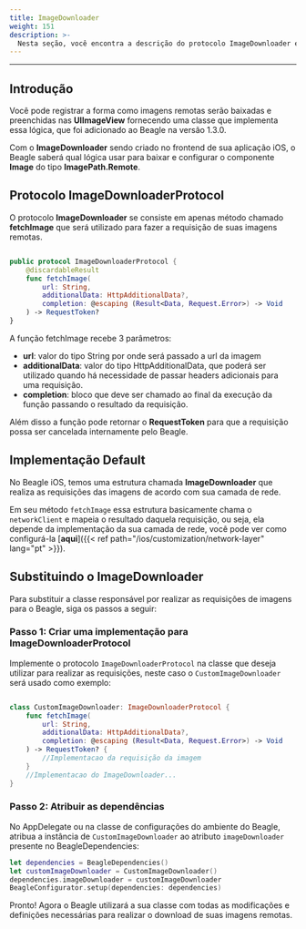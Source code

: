 ```yaml
---
title: ImageDownloader
weight: 151
description: >-
  Nesta seção, você encontra a descrição do protocolo ImageDownloader e os detalhes dos métodos que a implementa.
---
```


---

## **Introdução**

Você pode registrar a forma como imagens remotas serão baixadas e preenchidas nas **UIImageView** fornecendo uma classe que implementa essa lógica, que foi adicionado ao Beagle na versão 1.3.0.

Com o **ImageDownloader** sendo criado no frontend de sua aplicação iOS, o Beagle saberá qual lógica usar para baixar e configurar o componente **Image** do tipo **ImagePath.Remote**.

## **Protocolo ImageDownloaderProtocol**

O protocolo **ImageDownloader** se consiste em apenas método chamado **fetchImage** que será utilizado para fazer a requisição de suas imagens remotas.

```swift

public protocol ImageDownloaderProtocol {
    @discardableResult
    func fetchImage(
        url: String,
        additionalData: HttpAdditionalData?,
        completion: @escaping (Result<Data, Request.Error>) -> Void
    ) -> RequestToken?
}

```

A função fetchImage recebe 3 parâmetros:

- **url**: valor do tipo String por onde será passado a url da imagem
- **additionalData**: valor do tipo HttpAdditionalData, que poderá ser utilizado quando há necessidade de passar headers adicionais para uma requisição.
- **completion**: bloco que deve ser chamado ao final da execução da função passando o resultado da requisição.

Além disso a função pode retornar o **RequestToken** para que a requisição possa ser cancelada internamente pelo Beagle.

## **Implementação Default**

No Beagle iOS, temos uma estrutura chamada **ImageDownloader** que realiza as requisições das imagens de acordo com sua camada de rede.

Em seu método `fetchImage` essa estrutura basicamente chama o `networkClient` e mapeia o resultado daquela requisição, ou seja, ela depende da implementação da sua camada de rede, você pode ver como configurá-la [**aqui**]({{< ref path="/ios/customization/network-layer" lang="pt" >}}).

## **Substituindo o ImageDownloader**

Para substituir a classe responsável por realizar as requisições de imagens para o Beagle, siga os passos a seguir:

### **Passo 1: Criar uma implementação para ImageDownloaderProtocol**

Implemente o protocolo `ImageDownloaderProtocol` na classe que deseja utilizar para realizar as requisições, neste caso o `CustomImageDownloader` será usado como exemplo:

```swift

class CustomImageDownloader: ImageDownloaderProtocol {
    func fetchImage(
        url: String,
        additionalData: HttpAdditionalData?,
        completion: @escaping (Result<Data, Request.Error>) -> Void
    ) -> RequestToken? {
        //Implementacao da requisição da imagem
    }
    //Implementacao do ImageDownloader...
}

```

### **Passo 2: Atribuir as dependências**

No AppDelegate ou na classe de configurações do ambiente do Beagle, atribua a instância de `CustomImageDownloader` ao atributo `imageDownloader` presente no BeagleDependencies:

```swift
let dependencies = BeagleDependencies()
let customImageDownloader = CustomImageDownloader()
dependencies.imageDownloader = customImageDownloader
BeagleConfigurator.setup(dependencies: dependencies)
```

Pronto! Agora o Beagle utilizará a sua classe com todas as modificações e definições necessárias para realizar o download de suas imagens remotas.
